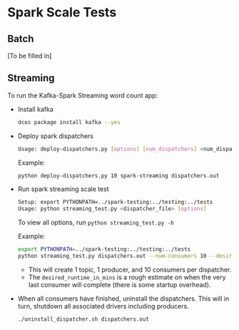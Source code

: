 # Spark Scale Tests

## Batch
[To be filled in]

## Streaming
To run the Kafka-Spark Streaming word count app:
- Install kafka
  ```bash
  dcos package install kafka --yes
  ```
- Deploy spark dispatchers
  ```bash
  Usage: deploy-dispatchers.py [options] [num_dispatchers] <num_dispatchers> <service_name_base> <output_file>
  ```
  Example:
  ```bash
  python deploy-dispatchers.py 10 spark-streaming dispatchers.out 
  ```
- Run spark streaming scale test
  ```bash
  Setup: export PYTHONPATH=../spark-testing:../testing:../tests
  Usage: python streaming_test.py <dispatcher_file> [options]
  ```
  To view all options, run `python streaming_test.py -h`
  
  Example:
  ```bash
  export PYTHONPATH=../spark-testing:../testing:../tests
  python streaming_test.py dispatchers.out --num-consumers 10 --desired-runtime 10
  ```
  - This will create 1 topic, 1 producer, and 10 consumers per dispatcher. 
  - The `desired_runtime_in_mins` is a rough estimate on when the very last consumer will complete (there is some startup overhead).
- When all consumers have finished, uninstall the dispatchers. This will in turn, shutdown all associated drivers including producers.
  ```bash
  ./uninstall_dispatcher.sh dispatchers.out
  ```
